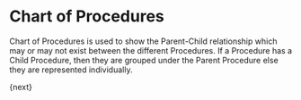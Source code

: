 # Chart of Procedures

 Chart of Procedures is used to show the Parent-Child relationship which may or may not exist between the different Procedures. If a Procedure has a Child Procedure, then they are grouped under the Parent Procedure else they are represented individually.
 
{next}